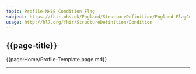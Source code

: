 ```yaml
---
topic: Profile-NHSE Condition Flag
subject: https://fhir.nhs.uk/England/StructureDefinition/England-FlagCondition-RA
usage: http://hl7.org/fhir/StructureDefinition/Condition
---
```

## {{page-title}}

{{page:Home/Profile-Template.page.md}}

---

